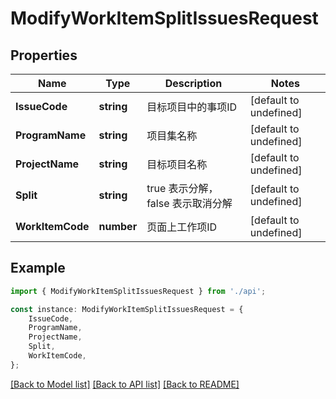 # ModifyWorkItemSplitIssuesRequest


## Properties

Name | Type | Description | Notes
------------ | ------------- | ------------- | -------------
**IssueCode** | **string** | 目标项目中的事项ID | [default to undefined]
**ProgramName** | **string** | 项目集名称 | [default to undefined]
**ProjectName** | **string** | 目标项目名称  | [default to undefined]
**Split** | **string** | true 表示分解， false 表示取消分解 | [default to undefined]
**WorkItemCode** | **number** | 页面上工作项ID | [default to undefined]

## Example

```typescript
import { ModifyWorkItemSplitIssuesRequest } from './api';

const instance: ModifyWorkItemSplitIssuesRequest = {
    IssueCode,
    ProgramName,
    ProjectName,
    Split,
    WorkItemCode,
};
```

[[Back to Model list]](../README.md#documentation-for-models) [[Back to API list]](../README.md#documentation-for-api-endpoints) [[Back to README]](../README.md)
